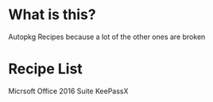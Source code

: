 # What is this?
Autopkg Recipes because a lot of the other ones are broken

# Recipe List

Micrsoft Office 2016 Suite
KeePassX

